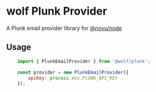 # wolf Plunk Provider

A Plunk email provider library for [@novu/node](https://github.com/tecklens/tk-wolf/)

## Usage

```javascript
    import { PlunkEmailProvider } from '@wolf/plunk';

    const provider = new PlunkEmailProvider({
        apiKey: process.env.PLUNK_API_KEY
    });
```
